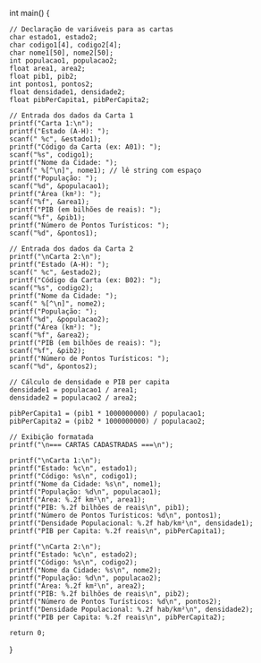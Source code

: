
int main() {

    // Declaração de variáveis para as cartas
    char estado1, estado2;
    char codigo1[4], codigo2[4];
    char nome1[50], nome2[50];
    int populacao1, populacao2;
    float area1, area2;
    float pib1, pib2;
    int pontos1, pontos2;
    float densidade1, densidade2;
    float pibPerCapita1, pibPerCapita2;

    // Entrada dos dados da Carta 1
    printf("Carta 1:\n");
    printf("Estado (A-H): ");
    scanf(" %c", &estado1);
    printf("Código da Carta (ex: A01): ");
    scanf("%s", codigo1);
    printf("Nome da Cidade: ");
    scanf(" %[^\n]", nome1); // lê string com espaço
    printf("População: ");
    scanf("%d", &populacao1);
    printf("Área (km²): ");
    scanf("%f", &area1);
    printf("PIB (em bilhões de reais): ");
    scanf("%f", &pib1);
    printf("Número de Pontos Turísticos: ");
    scanf("%d", &pontos1);

    // Entrada dos dados da Carta 2
    printf("\nCarta 2:\n");
    printf("Estado (A-H): ");
    scanf(" %c", &estado2);
    printf("Código da Carta (ex: B02): ");
    scanf("%s", codigo2);
    printf("Nome da Cidade: ");
    scanf(" %[^\n]", nome2);
    printf("População: ");
    scanf("%d", &populacao2);
    printf("Área (km²): ");
    scanf("%f", &area2);
    printf("PIB (em bilhões de reais): ");
    scanf("%f", &pib2);
    printf("Número de Pontos Turísticos: ");
    scanf("%d", &pontos2);

    // Cálculo de densidade e PIB per capita
    densidade1 = populacao1 / area1;
    densidade2 = populacao2 / area2;

    pibPerCapita1 = (pib1 * 1000000000) / populacao1;
    pibPerCapita2 = (pib2 * 1000000000) / populacao2;

    // Exibição formatada
    printf("\n=== CARTAS CADASTRADAS ===\n");

    printf("\nCarta 1:\n");
    printf("Estado: %c\n", estado1);
    printf("Código: %s\n", codigo1);
    printf("Nome da Cidade: %s\n", nome1);
    printf("População: %d\n", populacao1);
    printf("Área: %.2f km²\n", area1);
    printf("PIB: %.2f bilhões de reais\n", pib1);
    printf("Número de Pontos Turísticos: %d\n", pontos1);
    printf("Densidade Populacional: %.2f hab/km²\n", densidade1);
    printf("PIB per Capita: %.2f reais\n", pibPerCapita1);

    printf("\nCarta 2:\n");
    printf("Estado: %c\n", estado2);
    printf("Código: %s\n", codigo2);
    printf("Nome da Cidade: %s\n", nome2);
    printf("População: %d\n", populacao2);
    printf("Área: %.2f km²\n", area2);
    printf("PIB: %.2f bilhões de reais\n", pib2);
    printf("Número de Pontos Turísticos: %d\n", pontos2);
    printf("Densidade Populacional: %.2f hab/km²\n", densidade2);
    printf("PIB per Capita: %.2f reais\n", pibPerCapita2);

    return 0;
}
